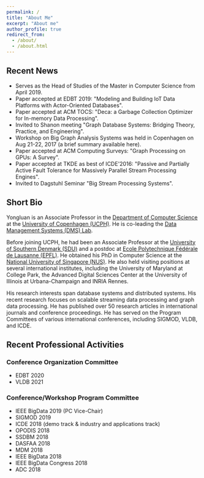 ```yaml
---
permalink: /
title: "About Me"
excerpt: "About me"
author_profile: true
redirect_from: 
  - /about/
  - /about.html
---
```


## Recent News
* Serves as the Head of Studies of the Master in Computer Science from April 2019.
* Paper accepted at EDBT 2019: "Modeling and Building IoT Data Platforms with Actor-Oriented Databases". 
* Paper accepted at ACM TOCS: "Deca: a Garbage Collection Optimizer for In-memory Data Processing".
* Invited to Shanon meeting "Graph Database Systems: Bridging Theory, Practice, and Engineering". 
* Workshop on Big Graph Analysis Systems was held in Copenhagen on Aug 21-22, 2017 (a brief summary available here). 
* Paper accepted at ACM Computing Surveys: "Graph Processing on GPUs: A Survey".  
* Paper accepted at TKDE as best of ICDE'2016: "Passive and Partially Active Fault Tolerance for Massively Parallel Stream Processing Engines". 
* Invited to Dagstuhl Seminar "Big Stream Processing Systems". 

## Short Bio
Yongluan is an Associate Professor in the [Department of Computer Science](http://diku.dk) at the [University of Copenhagen (UCPH)](http://ku.dk). He is co-leading the [Data Management Systems (DMS) Lab](http://diku.dk/dms). 

Before joining UCPH, he had been an Associate Professor at the [University of Southern Denmark (SDU)](http://www.sdu.dk) and a postdoc at [Ecole Polytechnique Fédérale de Lausanne (EPFL)](http://epfl.ch). He obtained his PhD in Computer Science at the [National University of Singapore (NUS)](http://www.nus.edu.sg). He also held visiting positions at several international institutes, including the University of Maryland at College Park, the Advanced Digital Sciences Center at the University of Illinois at Urbana-Champaign and INRIA Rennes. 

His research interests span database systems and distributed systems. His recent research focuses on scalable streaming data processing and graph data processing. He has published over 50 research articles in international journals and conference proceedings. He has served on the Program Committees of various international conferences, including SIGMOD, VLDB, and ICDE.

## Recent Professional Activities
### Conference Organization Committee
* EDBT 2020
* VLDB 2021

### Conference/Workshop Program Committee
* IEEE BigData 2019 (PC Vice-Chair)
* SIGMOD 2019
* ICDE 2018 (demo track & industry and applications track)
* OPODIS 2018
* SSDBM 2018
* DASFAA 2018
* MDM 2018
* IEEE BigData 2018
* IEEE BigData Congress 2018
* ADC 2018
